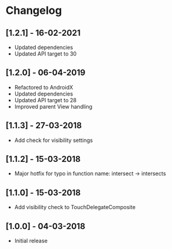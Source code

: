# Changelog

## [1.2.1] - 16-02-2021

- Updated dependencies
- Updated API target to 30

## [1.2.0] - 06-04-2019

* Refactored to AndroidX
* Updated dependencies
* Updated API target to 28
* Improved parent View handling

## [1.1.3] - 27-03-2018

* Add check for visibility settings

## [1.1.2] - 15-03-2018

* Major hotfix for typo in function name: intersect -> intersects

## [1.1.0] - 15-03-2018

* Add visibility check to TouchDelegateComposite

## [1.0.0] - 04-03-2018

* Initial release
